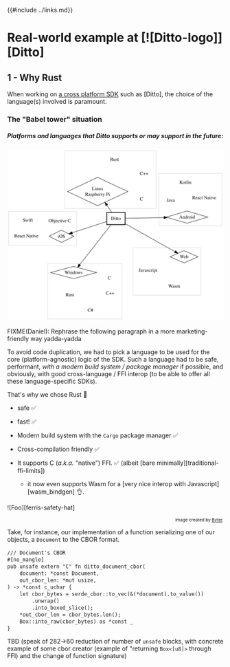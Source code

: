 {{#include ../links.md}}

# Real-world example at [![Ditto-logo]][Ditto]

## 1 - Why Rust

When working on [a cross platform SDK](https://www.ditto.live/) such as [Ditto],
the choice of the language(s) involved is paramount.

### The "Babel tower" situation

##### Platforms and languages that Ditto supports or may support in the future:

![Ditto on multiple platforms and thus multiple languages](
cross_platform.svg "Crazy, ain't it?")

<span class="warning">

FIXME(Daniel): Rephrase the following paragraph in a more marketing-friendly way yadda-yadda

</span>

To avoid code duplication, we had to pick a language to be used for the core
(platform-agnostic) logic of the SDK. Such a language had to be safe,
performant, _with a modern build system / package manager_ if possible, and obviously, with good cross-language / FFI interop (to be able to offer all these
language-specific SDKs).

That's why we chose Rust 🦀

  - safe ✅

  - fast! ✅

  - Modern build system with the `Cargo` package manager ✅

  - Cross-compilation friendly ✅

  - It supports C (_a.k.a._ "native") FFI. ✅ (albeit [bare
    minimally][traditional-ffi-limits])

      - it now even supports Wasm for a [very nice interop with
        Javascript][wasm_bindgen] 👌.

![Foo][ferris-safety-hat]

<div style="font-size: x-small; text-align: right">

Image created by <a href="https://gitlab.com/byter">Byter</a>.

</div>

Take, for instance, our implementation of a function serializing one of our
objects, a `Document` to the CBOR format.

```rust,noplaypen
/// Document's CBOR
#[no_mangle]
pub unsafe extern "C" fn ditto_document_cbor(
    document: *const Document,
    out_cbor_len: *mut usize,
) -> *const c_uchar {
    let cbor_bytes = serde_cbor::to_vec(&(*document).to_value())
        .unwrap()
        .into_boxed_slice();
    *out_cbor_len = cbor_bytes.len();
    Box::into_raw(cbor_bytes) as *const _
}
```

<span class="warning">

TBD (speak of 282→60 reduction of number of `unsafe` blocks,
with concrete example of some cbor creator (example of "returning `Box<[u8]>` through FFI) and the change of
function signature)

</span>

